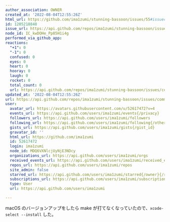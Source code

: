 ```yaml
---
author_association: OWNER
created_at: '2022-08-04T12:55:26Z'
html_url: https://github.com/ima1zumi/stunning-bassoon/issues/55#issuecomment-1205218848
id: 1205218848
issue_url: https://api.github.com/repos/ima1zumi/stunning-bassoon/issues/55
node_id: IC_kwDOHe_Pp85H1i4g
performed_via_github_app: 
reactions:
  "+1": 0
  "-1": 0
  confused: 0
  eyes: 0
  heart: 0
  hooray: 0
  laugh: 0
  rocket: 0
  total_count: 0
  url: https://api.github.com/repos/ima1zumi/stunning-bassoon/issues/comments/1205218848/reactions
updated_at: '2022-08-04T12:55:26Z'
url: https://api.github.com/repos/ima1zumi/stunning-bassoon/issues/comments/1205218848
user:
  avatar_url: https://avatars.githubusercontent.com/u/52617472?v=4
  events_url: https://api.github.com/users/ima1zumi/events{/privacy}
  followers_url: https://api.github.com/users/ima1zumi/followers
  following_url: https://api.github.com/users/ima1zumi/following{/other_user}
  gists_url: https://api.github.com/users/ima1zumi/gists{/gist_id}
  gravatar_id: ''
  html_url: https://github.com/ima1zumi
  id: 52617472
  login: ima1zumi
  node_id: MDQ6VXNlcjUyNjE3NDcy
  organizations_url: https://api.github.com/users/ima1zumi/orgs
  received_events_url: https://api.github.com/users/ima1zumi/received_events
  repos_url: https://api.github.com/users/ima1zumi/repos
  site_admin: false
  starred_url: https://api.github.com/users/ima1zumi/starred{/owner}{/repo}
  subscriptions_url: https://api.github.com/users/ima1zumi/subscriptions
  type: User
  url: https://api.github.com/users/ima1zumi

---
```

macOS のバージョンアップをしたら make が打てなくなっていたので、`xcode-select --install` した。